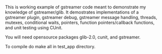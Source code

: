 This is working example of gstreamer code meant to demonstrate my knowledge of gstreamer/glib.  It demostrates implementations of a gstreamer plugin, gstreamer debug, gstreamer message handling, threads, mutexes, conditional waits, pointers, function pointers/callback functions, and unit testing using CUnit.

You will need opensource packages glib-2.0, cunit, and gstreamer.  

To compile do make all in test_app directory.
